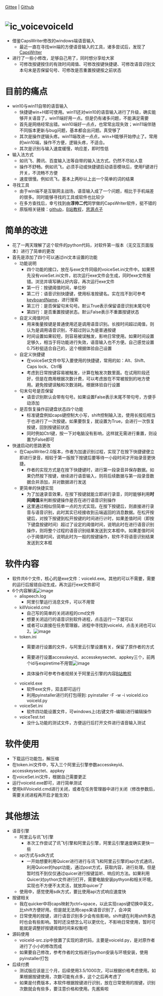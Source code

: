 [Gittee](https://gitee.com/Su--Jun/voiceId)   |   [Github](https://github.com/SuJun-Hub/voiceId)
# ![ic_voice](https://user-images.githubusercontent.com/57529790/188253989-e836278d-29f9-4d55-ba3f-e88ed36be2c2.png)voiceId
- 借鉴CapsWriter修改的windows端语音输入
  - 最近一直在寻找win端的方便语音输入的工具，诸多尝试后，发现了[CapsWriter](https://github.com/HaujetZhao/CapsWriter)
- 进行了一些小修改，足够自己用了，同时想分享给大家
  - 可修改按键按住的有效时间阈值、可修改按键快捷键、可修改语音识别文本句末是否保留句号、可修改是否重置按键按之前状态
# 目前的痛点
- win10与win11自带的语音输入
  - 快捷键win+H即可使用。win11还对win10的语音输入进行了升级，确实能够开关语音了，win11端好用一点。但是仍有诸多问题，不能满足需要
  - 首先是网络经常出错。win10端好一点点，也常常出现失效；win11端伴随不同版本更新与bug问题，基本都会出问题。真受够了
  - 其次是操作逻辑头疼。win11端改进一点点，win+H能够开始停止了。常用的win10端，操作不方便，逻辑头疼，不适合。
  - 其次是识别与输入速度缓慢，响应差，即时性低
- 输入法方式
  - 如讯飞、腾讯、百度输入法等自带的输入法方式。仍然不尽如人意
  - 操作不舒畅。例如讯飞，必须手动或快捷键启动语音模块后，使用F键进行开关，不流畅不方便
  - 速度很慢。例如讯飞，基本上两秒以上出一个简单的词的结果
- 寻找工具
  - 由于win端不是互联网主战场，语音输入成了一个问题，相比于手机端差的很多。同时能够寻找的工具或软件也比较少
  - 在多方查找后，幸亏找到由**淳帅二代**同学做的CapsWriter软件，挺不错的
  - 原版相关链接：[github](https://github.com/HaujetZhao/CapsWriter)，[B站教程](https://www.bilibili.com/video/BV12A411p73r?vd_source=5be2e97716b42495ab98839ca452e5d1)，[思源点子](https://ld246.com/article/1594371212477)
# 简单的改进
- 花了一两天理解了这个软件的python代码，对软件第一版本（无交互页面版本）进行了简单的更改
- 首先是添加了四个可以通过ini文本设置的功能
  - 功能说明
    - 四个功能的接口，放在与exe文件同级的voiceSet.ini文件中。如果预先没有voieSet.ini文件，初次运行exe文件会生成，同时exe文件报错。浏览并填写确认好内容，再次运行exe文件
    - 第一行：按键阈值时间，单位秒
    - 第二行：语音识别快捷键，使用标准按键名。实在找不到可参考[keyboardName](https://github.com/boppreh/keyboard/blob/master/keyboard/_canonical_names.py#L1233)，进行搜索
    - 第三行：是否保留句末句号。默认True表示保留语音识别末尾句号
    - 第四行：是否重置按键状态。默认False表示不重置按键状态
  - 自定义阈值时间
    - 用来衡量按键是普通使用还是调用语音识别。长按时间超过阈值，则认为是调用语音识别，不超过则认为是普通按键
    - 时间设置如果较短，则容易被误触发，影响日常使用。如果时间设置足够久，相当于将功能进行失效，语音输入也不方便。自己感觉设置0.75秒挺适合自己的，这个根据体验自己设置
  - 自定义快捷键
    - 在voiceSet文件中写入要使用的快捷键，常用的如：Alt、Shift、Caps lock、Ctrl等
    - 考虑到日常按键容易被触发，计算在触发次数里面。在试用阶段还好，但是在商用根据次数计费，可以考虑放在不常被按到的地方使用。避免按键误触和次数消耗。根据体验自行设置
  - 句末句号是否保留
    - 语音识别默认会带有句号。如果设置False表示末尾不带句号，方便手动添加
  - 是否恢复操作前键盘状态四个功能
    - 标准键盘例如caps键控制大小写，shift控制输入法，使用长按后相当于也进行了一次按键。如果要恢复，就设置为True，会进行一次恢复按键，回到按键前状态
    - 同时例如Ctrl键，按一下对电脑没有影响，这样就无需进行重置，则设置为False即可
- 快速启动的思路更改
  - 在CapsWriter2.0版本，作者为加速识别过程，实现了在按下快捷键便立即进行录音，相较于第一版按下按键后要等待一小段时间才开始录音更快捷。
    - 作者的实现方式是在按下快捷键时，进行第一段录音并保存数据。如果仍然按下按键，继续进行语音输入，则将后续数据与第一段录音数据合并添加，并对数据进行发送
  - 更简单的快捷实现
    - 为了加速录音效果，在按下按键就能立即进行录音，同时能够利用**时间阈值**来判断按键操作是否在进行语音识别操作
    - 这里通过相似但简单一点的方式实现。在按下按键后，则直接进行录音与语音识别，此时其实已经接收到云端返回的消息数据。在松开按键后，对按下按键到松开按键的时间进行计时，如果差值时间（即按下键盘按键时间）超过了设定的阈值时间，说明此时在进行语音识别操作，则将整个过程的语音识别结果发送到文本框中。如果差值时间小于阈值时间，说明此时为一般的按键操作，软件不将语音识别结果发送到文本框
 # 软件内容
   - 软件共6个文件，核心的是exe文件：voiceId.exe。其他的可以不需要，需要的运行后报错自动生成，再次运行exe文件即可
   - 6个内容解读![image](https://user-images.githubusercontent.com/57529790/188251018-a8801985-972c-454c-96b4-8449a031703d.png)
     - alispeech.log
       - 阿里引擎运行消息文件，可以不用管
     - killVoiceId.cmd
       - 自己写的简单的关闭进程的cmd文件
       - 想要关闭运行的语音识别软件进程，点击运行一下就可以
       - 或者可以直接在任务管理器，进程中寻找到voiceId，点击关闭也可以2。![image](https://user-images.githubusercontent.com/57529790/188252104-60fe5dcd-677d-4e63-a93c-317dbb595961.png)
     - token.ini
       - 需要进行设置的文件，与阿里云引擎设置有关，保留了原作者的方式
       - 需要进行设置accesskeyid、accesskeysectet、appkey三个，前两个id与expiretime不用管![image](https://user-images.githubusercontent.com/57529790/188251276-2bba71fa-9d3b-49f9-8390-5c0cecf8abd4.png)

       - 具体操作可参考作者视频关于阿里云引擎的内容[B站教程](https://www.bilibili.com/video/BV12A411p73r?vd_source=5be2e97716b42495ab98839ca452e5d1)
     - voiceId.exe
       - 软件exe文件，双击即可运行
       - 利用pyinstaller进行的打包得到: pyinstaller -F -w -i voiceId.ico voiceId.py
     - voiceSet.ini
       - 软件四功能设置文件，可windows上(右键文件-编辑)进行编辑操作
     - voiceTest.txt
       - 没什么功能的测试文件，方便运行后打开文件进行语音输入测试
# 软件使用
   - 下载运行功能包，解压缩
   - 在token.ini文件中，写入三个阿里云引擎参数accesskeyid、accesskeysectet、appkey
   - 在voiceSet.ini文件，根据自己需要更正
   - 运行voiceId.exe即可，进行简单测试
   - 使用killVoiceId.cmd进行关闭，或者在任务管理器中进行关闭（修改参数后，需要关闭进程再开启才能生效）
# 其他想法
  - 语音引擎
    - 阿里云与讯飞引擎
      - 本次工作尝试了讯飞引擎和阿里云引擎，阿里云引擎速度确实更快一些
    - api方式与sdk方式
      - 一开始想要利用Quicer进行进行与讯飞和阿里云引擎的api方式通讯，利用Quicer的hppt功能，通过post方式，获取内容，进行处理。但是暂时找不到仅仅通过quicer进行按键监听、响应的方法。如果利用Quicer对python文件进行打开，需要电脑安装pythyon和相关环境，实现也不方便不太灵活，就放弃quicer了
    - 使用中，感觉使用sdk方式，要比使用api方式响应速度快
  - 按键相关
    - 我在quicker中将caps映射为ctrl+space，以此实现caps键切换中英文，比shift方便好用。但是就无法用caps来语音识别了，会冲突
    - 日常使用的按键，进行语音识别多少会有些影响，shift键在利用shift多选时也会有些影响。暂时还没想怎么可以更优化，不影响日常使用，暂时可能就是调整好按键阈值时间来权衡吧
  - 源码使用
    - voiceId-src.zip中放置了实现的源代码，主要是voiceId.py，是对原作者进行了小小的修改而成
    - 如果要自己修改，参考作者的文档进行python安装与环境安装，使用pyinstaller打包
  - 后续付费
    - 测试版应该是三个月，后续使用3.5/1000次，可以根据价格考虑使用。如果根据按键使用，次数可能有点多，这个之后再考虑了
    - 如果是付费版本，本软件根据按键进行识别，放在日常使用的按键，识别次数就会有些多，要注意价格和使用。先酱紫啦
